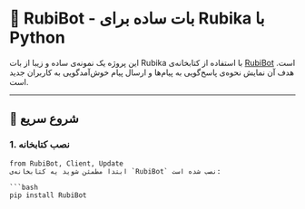 # 🤖 RubiBot - بات ساده برای Rubika با Python

این پروژه یک نمونه‌ی ساده و زیبا از بات Rubika با استفاده از کتابخانه‌ی [RubiBot](https://rubibot.ir) است. هدف آن نمایش نحوه‌ی پاسخ‌گویی به پیام‌ها و ارسال پیام خوش‌آمدگویی به کاربران جدید است.

---

## 🚀 شروع سریع

### 1. نصب کتابخانه
```
from RubiBot, Client, Update
ابتدا مطمئن شوید یه کتابخانه‌ی `RubiBot` نصب شده است:

```bash
pip install RubiBot
